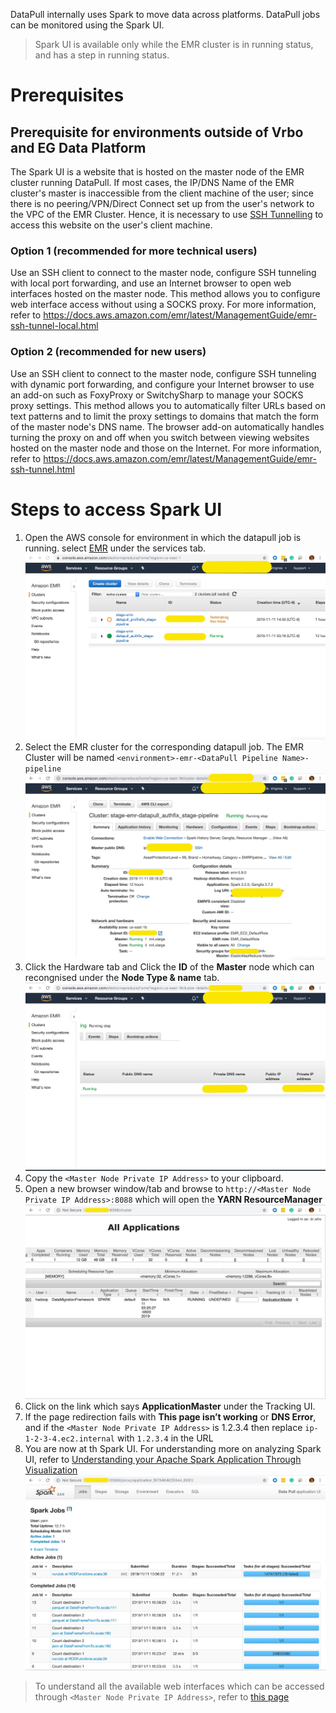 DataPull internally uses Spark to move data across platforms. DataPull jobs can be monitored using the Spark UI. 

> Spark UI is available only while the EMR cluster is in running status, and has a step in running status.

# Prerequisites

## Prerequisite for environments outside of Vrbo and EG Data Platform

The Spark UI is a website that is hosted on the master node of the EMR cluster running DataPull. If most cases, the IP/DNS Name of the EMR cluster's master is inaccessible from the client machine of the user; since there is no peering/VPN/Direct Connect set up from the user's network to the VPC of the EMR Cluster. Hence, it is necessary to use [SSH Tunnelling](https://www.ssh.com/ssh/tunneling/) to access this website on the user's client machine.

### Option 1 (recommended for more technical users)
Use an SSH client to connect to the master node, configure SSH tunneling with local port forwarding, and use an Internet browser to open web interfaces hosted on the master node. This method allows you to configure web interface access without using a SOCKS proxy. For more information, refer to https://docs.aws.amazon.com/emr/latest/ManagementGuide/emr-ssh-tunnel-local.html

### Option 2 (recommended for new users)
Use an SSH client to connect to the master node, configure SSH tunneling with dynamic port forwarding, and configure your Internet browser to use an add-on such as FoxyProxy or SwitchySharp to manage your SOCKS proxy settings. This method allows you to automatically filter URLs based on text patterns and to limit the proxy settings to domains that match the form of the master node's DNS name. The browser add-on automatically handles turning the proxy on and off when you switch between viewing websites hosted on the master node and those on the Internet. For more information, refer to https://docs.aws.amazon.com/emr/latest/ManagementGuide/emr-ssh-tunnel.html

# Steps to access Spark UI
1. Open the AWS console for environment in which the datapull job is running. select [EMR](https://console.aws.amazon.com/elasticmapreduce/home) under the 
      services tab.
      ![EMR console page](media/emr_console.jpg)
1. Select the EMR cluster for the corresponding datapull job. The EMR Cluster will be named `<environment>-emr-<DataPull Pipeline Name>-pipeline`
![EMR cluster](media/emr_cluster.jpg)
1. Click the Hardware tab and Click the **ID** of the **Master** node which can recongnised under the **Node Type & name** tab.
![EMR master node](media/emr_master_node.jpg)
1. Copy the `<Master Node Private IP Address>` to your clipboard. 
1. Open a new browser window/tab and browse to `http://<Master Node Private IP Address>:8088` which will open the **YARN ResourceManager**
![YARN Manager](media/yarn_manager.jpg)
1. Click on the link which says **ApplicationMaster** under the Tracking UI.
1. If the page redirection fails with **This page isn’t working** or **DNS Error**, and if the `<Master Node Private IP Address>` is 1.2.3.4 then replace `ip-1-2-3-4.ec2.internal` with `1.2.3.4` in the URL
1. You are now at th Spark UI. For understanding more on analyzing Spark UI, refer to [Understanding your Apache Spark Application Through Visualization](https://databricks.com/blog/2015/06/22/understanding-your-spark-application-through-visualization.html)
![Spark UI](media/spark_ui.jpg)

> To understand all the available web interfaces which can be accessed through `<Master Node Private IP Address>`, refer to [this page](https://docs.aws.amazon.com/emr/latest/ManagementGuide/emr-web-interfaces.html)